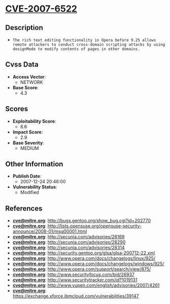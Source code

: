 
# [CVE-2007-6522](http://bugs.gentoo.org/show_bug.cgi?id=202770)

## Description

- `The rich text editing functionality in Opera before 9.25 allows remote attackers to conduct cross-domain scripting attacks by using designMode to modify contents of pages in other domains.`

## Cvss Data

- **Access Vector**:
  - NETWORK
- **Base Score**:
  - 4.3

## Scores

- **Exploitability Score**:
  - 8.6
- **Impact Score**:
  - 2.9
- **Base Severity**:
  - MEDIUM

## Other Information

- **Publish Date**:
  - 2007-12-24 20:46:00
- **Vulnerability Status**:
  - Modified

## References

- **cve@mitre.org**: http://bugs.gentoo.org/show_bug.cgi?id=202770
- **cve@mitre.org**: http://lists.opensuse.org/opensuse-security-announce/2008-01/msg00001.html
- **cve@mitre.org**: http://secunia.com/advisories/28169
- **cve@mitre.org**: http://secunia.com/advisories/28290
- **cve@mitre.org**: http://secunia.com/advisories/28314
- **cve@mitre.org**: http://security.gentoo.org/glsa/glsa-200712-22.xml
- **cve@mitre.org**: http://www.opera.com/docs/changelogs/linux/925/
- **cve@mitre.org**: http://www.opera.com/docs/changelogs/windows/925/
- **cve@mitre.org**: http://www.opera.com/support/search/view/875/
- **cve@mitre.org**: http://www.securityfocus.com/bid/26937
- **cve@mitre.org**: http://www.securitytracker.com/id?1019131
- **cve@mitre.org**: http://www.vupen.com/english/advisories/2007/4261
- **cve@mitre.org**: https://exchange.xforce.ibmcloud.com/vulnerabilities/39147
